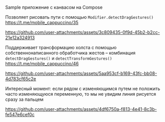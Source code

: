 Sample приложение с канвасом на Compose

Позволяет рисовать пути с помощью `Modifier.detectDragGestures()`
https://t.me/mobile_cappuccino/35

https://github.com/user-attachments/assets/3c809435-0f9d-45b2-b2cc-21e12a324913

Поддерживает трансформацию холста с помощью собственнонаписанного обработчика жестов – комбинация `detectDragGestures()` и `detectTransformGestures()`
https://t.me/mobile_cappuccino/46

https://github.com/user-attachments/assets/5aa953cf-b169-43fc-bb08-4d783cf65c2e

Интересный момент: если рядом с изменяющимся путем не положить часто изменяющуюся переменную, то мы не увидим линия рисуется сразу за пальцем

https://github.com/user-attachments/assets/4df6750a-f813-4e41-8c3b-fe547e6cef0c
